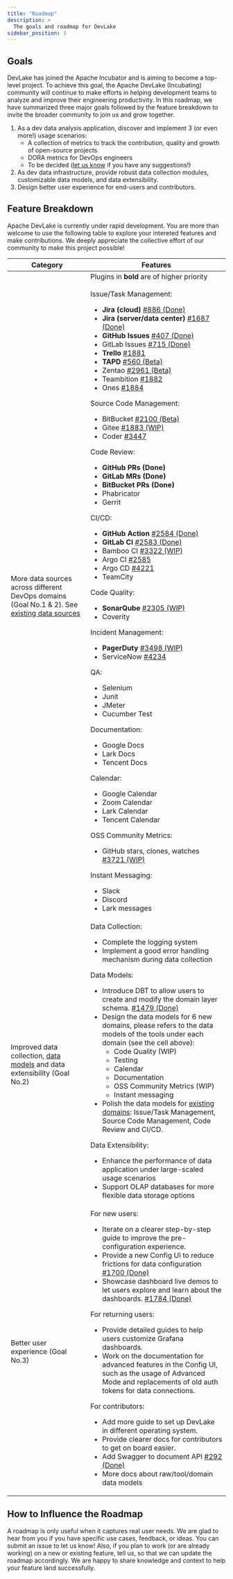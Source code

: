 ```yaml
---
title: "Roadmap"
description: >
  The goals and roadmap for DevLake
sidebar_position: 3
---
```


## Goals

DevLake has joined the Apache Incubator and is aiming to become a top-level project. To achieve this goal, the Apache DevLake (Incubating) community will continue to make efforts in helping development teams to analyze and improve their engineering productivity. In this roadmap, we have summarized three major goals followed by the feature breakdown to invite the broader community to join us and grow together.

1. As a dev data analysis application, discover and implement 3 (or even more!) usage scenarios:
   - A collection of metrics to track the contribution, quality and growth of open-source projects
   - DORA metrics for DevOps engineers
   - To be decided ([let us know](https://join.slack.com/t/devlake-io/shared_invite/zt-17b6vuvps-x98pqseoUagM7EAmKC82xQ) if you have any suggestions!)
2. As dev data infrastructure, provide robust data collection modules, customizable data models, and data extensibility.
3. Design better user experience for end-users and contributors.

## Feature Breakdown

Apache DevLake is currently under rapid development. You are more than welcome to use the following table to explore your intereted features and make contributions. We deeply appreciate the collective effort of our community to make this project possible!

| Category                                                                                                              | Features                                                                                                                                                                                                                                                                                                                                                                                                                                                                                                                                                                                                                                                                                                                                                                                                                                                                                                                                                                                                                                                                                                                                                                                                                                                                                                                                                                                                                                                                                                                                                                                                                                                                                      |
| --------------------------------------------------------------------------------------------------------------------- | --------------------------------------------------------------------------------------------------------------------------------------------------------------------------------------------------------------------------------------------------------------------------------------------------------------------------------------------------------------------------------------------------------------------------------------------------------------------------------------------------------------------------------------------------------------------------------------------------------------------------------------------------------------------------------------------------------------------------------------------------------------------------------------------------------------------------------------------------------------------------------------------------------------------------------------------------------------------------------------------------------------------------------------------------------------------------------------------------------------------------------------------------------------------------------------------------------------------------------------------------------------------------------------------------------------------------------------------------------------------------------------------------------------------------------------------------------------------------------------------------------------------------------------------------------------------------------------------------------------------------------------------------------------------------------------------- |
| More data sources across different DevOps domains (Goal No.1 & 2). See [existing data sources](/docs/Overview/SupportedDataSources.md)        | Plugins in **bold** are of higher priority <br/><br/> Issue/Task Management: <ul><li>**Jira (cloud)** [#886 (Done)](https://github.com/apache/incubator-devlake/issues/886)</li><li>**Jira (server/data center)** [#1687 (Done)](https://github.com/apache/incubator-devlake/issues/1687)</li><li>**GitHub Issues** [#407 (Done)](https://github.com/apache/incubator-devlake/issues/407)</li><li>GitLab Issues [#715 (Done)](https://github.com/apache/incubator-devlake/issues/715)</li><li>**Trello** [#1881](https://github.com/apache/incubator-devlake/issues/1881)</li><li>**TAPD** [#560 (Beta)](https://github.com/apache/incubator-devlake/issues/560)</li><li>Zentao [#2961 (Beta)](https://github.com/apache/incubator-devlake/issues/2961)</li><li>Teambition [#1882](https://github.com/apache/incubator-devlake/issues/1882)</li><li>Ones [#1884](https://github.com/apache/incubator-devlake/issues/1884)</li></ul> Source Code Management: <ul><li>BitBucket [#2100 (Beta)](https://github.com/apache/incubator-devlake/issues/2100)</li><li>Gitee [#1883 (WIP)](https://github.com/apache/incubator-devlake/issues/1883)</li><li>Coder [#3447](https://github.com/apache/incubator-devlake/issues/3447)</li></ul> Code Review: <ul><li>**GitHub PRs (Done)**</li><li>**GitLab MRs (Done)**</li><li>**BitBucket PRs (Done)**</li><li>Phabricator</li><li>Gerrit</li></ul> CI/CD: <ul><li>**GitHub Action** [#2584 (Done)](https://github.com/apache/incubator-devlake/issues/2585)</li><li>**GitLab CI** [#2583 (Done)](https://github.com/apache/incubator-devlake/issues/2583)</li><li>Bamboo CI [#3322 (WIP)](https://github.com/apache/incubator-devlake/issues/3322)</li><li>Argo CI [#2585](https://github.com/apache/incubator-devlake/issues/2584)</li><li>Argo CD [#4221](https://github.com/apache/incubator-devlake/issues/4221)</li><li>TeamCity</li></ul>Code Quality: <ul><li>**SonarQube** [#2305 (WIP)](https://github.com/apache/incubator-devlake/issues/2305)</li><li>Coverity</li></ul> Incident Management: <ul><li>**PagerDuty** [#3498 (WIP)](https://github.com/apache/incubator-devlake/issues/3498)</li><li>ServiceNow [#4234](https://github.com/apache/incubator-devlake/issues/4234)</li></ul> QA: <ul><li>Selenium</li><li>Junit</li><li>JMeter</li><li>Cucumber Test</li></ul> Documentation: <ul><li>Google Docs</li><li>Lark Docs</li><li>Tencent Docs</li></ul> Calendar: <ul><li>Google Calendar</li><li>Zoom Calendar</li><li>Lark Calendar</li><li>Tencent Calendar</li></ul> OSS Community Metrics: <ul><li>GitHub stars, clones, watches [#3721 (WIP)](https://github.com/apache/incubator-devlake/issues/3721)</li></ul> Instant Messaging: <ul><li>Slack</li><li>Discord</li><li>Lark messages</li></ul> |
| Improved data collection, [data models](../DataModels/DevLakeDomainLayerSchema.md) and data extensibility (Goal No.2) | Data Collection: <br/> <ul><li>Complete the logging system</li><li>Implement a good error handling mechanism during data collection</li></ul> Data Models:<ul><li>Introduce DBT to allow users to create and modify the domain layer schema. [#1479 (Done)](https://github.com/apache/incubator-devlake/issues/1479)</li><li>Design the data models for 6 new domains, please refers to the data models of the tools under each domain (see the cell above):<ul><li>Code Quality (WIP)</li><li>Testing</li><li>Calendar</li><li>Documentation</li><li>OSS Community Metrics (WIP)</li><li>Instant messaging</li></ul></li><li>Polish the data models for [existing domains](../DataModels/DevLakeDomainLayerSchema.md): Issue/Task Management, Source Code Management, Code Review and CI/CD.</li></ul> Data Extensibility: <ul><li>Enhance the performance of data application under large-scaled usage scenarios</li><li>Support OLAP databases for more flexible data storage options</li></ul>                                                                                                                                                                                                                                                                                                                                                                                                                                                                                                                                                                                                                                                                                                                                     |
| Better user experience (Goal No.3)                                                                                    | For new users: <ul><li> Iterate on a clearer step-by-step guide to improve the pre-configuration experience.</li><li>Provide a new Config UI to reduce frictions for data configuration [#1700 (Done)](https://github.com/apache/incubator-devlake/issues/1700)</li><li> Showcase dashboard live demos to let users explore and learn about the dashboards. [#1784 (Done)](https://github.com/apache/incubator-devlake/issues/1784)</li></ul>For returning users: <ul><li>Provide detailed guides to help users customize Grafana dashboards.</li><li>Work on the documentation for advanced features in the Config UI, such as the usage of Advanced Mode and replacements of old auth tokens for data connections.</li></ul>For contributors:<ul><li>Add more guide to set up DevLake in different operating system.</li><li>Provide clearer docs for contributors to get on board easier.</li><li>Add Swagger to document API [#292 (Done)](https://github.com/apache/incubator-devlake/issues/292)</li><li>More docs about raw/tool/domain data models</li></ul>                                                                                                                                                                                                                                                                                                                                                                                                                                                                                                                                                                                                                   |

## How to Influence the Roadmap

A roadmap is only useful when it captures real user needs. We are glad to hear from you if you have specific use cases, feedback, or ideas. You can submit an issue to let us know!
Also, if you plan to work (or are already working) on a new or existing feature, tell us, so that we can update the roadmap accordingly. We are happy to share knowledge and context to help your feature land successfully.
<br/><br/><br/>
